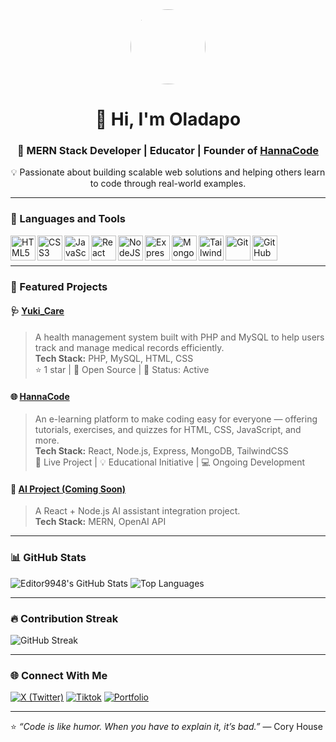 <!-- Profile Banner / Intro -->
<div align="center">
  <img src="https://avatars.githubusercontent.com/Editor9948" width="120" height="120" style="border-radius: 50%;" />
  <h1>👋 Hi, I'm Oladapo</h1>
  <h3>🚀 MERN Stack Developer | Educator | Founder of <a href="https://hannacode.vercel.app/">HannaCode</a></h3>
  <p>💡 Passionate about building scalable web solutions and helping others learn to code through real-world examples.</p>
</div>

---

### 🧰 Languages and Tools

<img align="left" alt="HTML5" width="40px" src="https://cdn.jsdelivr.net/gh/devicons/devicon/icons/html5/html5-original.svg" />
<img align="left" alt="CSS3" width="40px" src="https://cdn.jsdelivr.net/gh/devicons/devicon/icons/css3/css3-original.svg" />
<img align="left" alt="JavaScript" width="40px" src="https://cdn.jsdelivr.net/gh/devicons/devicon/icons/javascript/javascript-original.svg" />
<img align="left" alt="React" width="40px" src="https://cdn.jsdelivr.net/gh/devicons/devicon/icons/react/react-original.svg" />
<img align="left" alt="NodeJS" width="40px" src="https://cdn.jsdelivr.net/gh/devicons/devicon/icons/nodejs/nodejs-original.svg" />
<img align="left" alt="Express" width="40px" src="https://cdn.jsdelivr.net/gh/devicons/devicon/icons/express/express-original.svg" />
<img align="left" alt="MongoDB" width="40px" src="https://cdn.jsdelivr.net/gh/devicons/devicon/icons/mongodb/mongodb-original.svg" />
<img align="left" alt="TailwindCSS" width="40px" src="https://www.vectorlogo.zone/logos/tailwindcss/tailwindcss-icon.svg" />
<img align="left" alt="Git" width="40px" src="https://cdn.jsdelivr.net/gh/devicons/devicon/icons/git/git-original.svg" />
<img align="left" alt="GitHub" width="40px" src="https://cdn.jsdelivr.net/gh/devicons/devicon/icons/github/github-original.svg" />

<br><br>

---

### 💼 Featured Projects

#### 🩺 [Yuki_Care](https://github.com/Editor9948/Yuki_Care)
> A health management system built with PHP and MySQL to help users track and manage medical records efficiently.  
**Tech Stack:** PHP, MySQL, HTML, CSS  
⭐ 1 star | 🧩 Open Source | 🚀 Status: Active

#### 🌐 [HannaCode](https://hannacode.vercel.app/)
> An e-learning platform to make coding easy for everyone — offering tutorials, exercises, and quizzes for HTML, CSS, JavaScript, and more.  
**Tech Stack:** React, Node.js, Express, MongoDB, TailwindCSS  
🌟 Live Project | 💡 Educational Initiative | 💻 Ongoing Development

#### 🧠 [AI Project (Coming Soon)](#)
> A React + Node.js AI assistant integration project.  
**Tech Stack:** MERN, OpenAI API

---

### 📊 GitHub Stats

![Editor9948's GitHub Stats](https://github-readme-stats.vercel.app/api?username=Editor9948&show_icons=true&theme=react)
![Top Languages](https://github-readme-stats.vercel.app/api/top-langs/?username=Editor9948&layout=compact&theme=react)

---

### 🔥 Contribution Streak

![GitHub Streak](https://github-readme-streak-stats.herokuapp.com/?user=Editor9948&theme=react)

---

### 🌐 Connect With Me

[![X (Twitter)](https://img.shields.io/badge/X-black?style=for-the-badge&logo=x&logoColor=white)](https://x.com/EditorOladapo)
[![Tiktok](https://img.shields.io/badge/TikTok-black?style=for-the-badge&logo=tiktok&logoColor=white)](https://tiktok.com/)
[![Portfolio](https://img.shields.io/badge/Portfolio-React-blue?style=for-the-badge&logo=react&logoColor=white)](https://oladapoayomide.vercel.app/)

---

⭐️ *“Code is like humor. When you have to explain it, it’s bad.”* — Cory House
